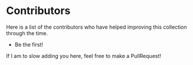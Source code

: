 # Contributors

Here is a list of the contributors who have helped improving this collection through the time.

- Be the first!

If I am to slow adding you here, feel free to make a PullRequest!
